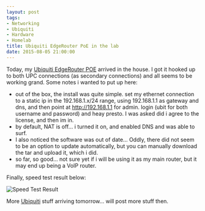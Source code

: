 ```yaml
---
layout: post
tags:
- Networking
- Ubiquiti
- Hardware
- Homelab
title: Ubiquiti EdgeRouter PoE in the lab
date: 2015-08-05 21:00:00
---
```

Today, my [Ubiquiti EdgeRouter POE][1] arrived in the house. I got it hooked up to both UPC connections (as secondary 
connections) and all seems to be working grand. 
Some notes i wanted to put up here:

* out of the box, the install was quite simple. set my ethernet connection to a static ip in the 192.168.1.x/24 range, 
using 192.168.1.1 as gateway and dns, and then point at http://192.168.1.1 for admin. login (ubit for both username and 
password) and heay presto. I was asked did i agree to the license, and then im in.
* by default, NAT is off... i turned it on, and enabled DNS and was able to surf. 
* I also noticed the software was out of date... Oddly, there did not seem to be an option to update automatically, but 
you can manually download the tar and upload it, which i did. 
* so far, so good... not sure yet if i will be using it as my main router, but it may end up being a VoIP router. 

Finally, speed test result below:

![Speed Test Result](https://www.tiernanotoole.ie/post_images/20150805.ubiquiti.speedtest.compressed-resized.jpg)

More [Ubiquiti][2] stuff arriving tomorrow... will post more stuff then.

[1]:https://www.ubnt.com/edgemax/edgerouter-poe/
[2]:https://www.ubnt.com
